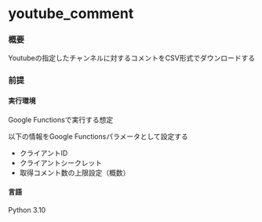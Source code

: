 # youtube_comment

### 概要
Youtubeの指定したチャンネルに対するコメントをCSV形式でダウンロードする

### 前提
#### 実行環境
Google Functionsで実行する想定

以下の情報をGoogle Functionsパラメータとして設定する
* クライアントID
* クライアントシークレット
* 取得コメント数の上限設定（概数）

#### 言語
Python 3.10
